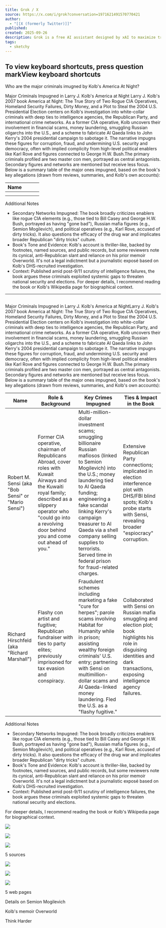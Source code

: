 ```yaml
---
title: Grok / X
source: https://x.com/i/grok?conversation=1971621491570770421
author:
  - "[[X (formerly Twitter)]]"
published:
created: 2025-09-26
description: Grok is a free AI assistant designed by xAI to maximize truth and objectivity. Grok offers real-time search, image generation, trend analysis, and more.
tags:
  - sketchy
---
```

## To view keyboard shortcuts, press question markView keyboard shortcuts

Who are the major criminals imugned by Kolb's America At Night?

Major Criminals Impugned in Larry J. Kolb's America at Night Larry J. Kolb's 2007 book America at Night: The True Story of Two Rogue CIA Operatives, Homeland Security Failures, Dirty Money, and a Plot to Steal the 2004 U.S. Presidential Election centers on Kolb's investigation into white-collar criminals with deep ties to intelligence agencies, the Republican Party, and international crime networks. As a former CIA operative, Kolb uncovers their involvement in financial scams, money laundering, smuggling Russian oligarchs into the U.S., and a scheme to fabricate Al Qaeda links to John Kerry's 2004 presidential campaign to sabotage it. The narrative impugns these figures for corruption, fraud, and undermining U.S. security and democracy, often with implied complicity from high-level political enablers like Karl Rove and figures connected to George H.W. Bush.The primary criminals profiled are two master con men, portrayed as central antagonists. Secondary figures and networks are mentioned but receive less focus. Below is a summary table of the major ones impugned, based on the book's key allegations (drawn from reviews, summaries, and Kolb's own accounts):

| Name |  |  |  |
| --- | --- | --- | --- |
|  |  |  |  |
|  |  |  |  |

Additional Notes
- Secondary Networks Impugned: The book broadly criticizes enablers like rogue CIA elements (e.g., those tied to Bill Casey and George H.W. Bush, portrayed as having "gone bad"), Russian mafia figures (e.g., Semion Mogilevich), and political operatives (e.g., Karl Rove, accused of dirty tricks). It also questions the efficacy of the drug war and implicates broader Republican "dirty tricks" culture.
- Book's Tone and Evidence: Kolb's account is thriller-like, backed by footnotes, named sources, and public records, but some reviewers note its cynical, anti-Republican slant and reliance on his prior memoir Overworld. It's not a legal indictment but a journalistic exposé based on Kolb's DHS-recruited investigation.
- Context: Published amid post-9/11 scrutiny of intelligence failures, the book argues these criminals exploited systemic gaps to threaten national security and elections.
For deeper details, I recommend reading the book or Kolb's Wikipedia page for biographical context.

---

## 



Major Criminals Impugned in Larry J. Kolb's America at NightLarry J. Kolb's 2007 book America at Night: The True Story of Two Rogue CIA Operatives, Homeland Security Failures, Dirty Money, and a Plot to Steal the 2004 U.S. Presidential Election centers on Kolb's investigation into white-collar criminals with deep ties to intelligence agencies, the Republican Party, and international crime networks. As a former CIA operative, Kolb uncovers their involvement in financial scams, money laundering, smuggling Russian oligarchs into the U.S., and a scheme to fabricate Al Qaeda links to John Kerry's 2004 presidential campaign to sabotage it. The narrative impugns these figures for corruption, fraud, and undermining U.S. security and democracy, often with implied complicity from high-level political enablers like Karl Rove and figures connected to George H.W. Bush.The primary criminals profiled are two master con men, portrayed as central antagonists. Secondary figures and networks are mentioned but receive less focus. Below is a summary table of the major ones impugned, based on the book's key allegations (drawn from reviews, summaries, and Kolb's own accounts):

|Name|Role & Background|Key Crimes Impugned|Ties & Impact in the Book|
|---|---|---|---|
|Robert M. Sensi (aka "Bob Sensi" or "Mario Sensi")|Former CIA operative, chairman of Republicans Abroad, cover roles with Kuwait Airways and the Kuwaiti royal family; described as a slippery operator who "could go into a revolving door behind you and come out ahead of you."|Multi-million-dollar investment scams; smuggling billionaire Russian mafiosos (linked to Semion Mogilevich) into the U.S.; money laundering tied to Al Qaeda funding; engineering a fake scandal linking Kerry's campaign treasurer to Al Qaeda via a shell company selling supplies to terrorists. Served time in federal prison for fraud-related charges.|Extensive Republican Party connections; implicated in election interference plot with DHS/FBI blind spots; Kolb's probe starts with Sensi, revealing broader "espiocracy" corruption.|
|Richard Hirschfeld (aka "Richard Marshall")|Flashy con artist and fugitive; Republican fundraiser with ties to party elites; previously imprisoned for tax evasion and conspiracy.|Fraudulent schemes including marketing a fake "cure for herpes"; parole scams involving Habitat for Humanity while in prison; assisting wealthy foreign criminals' U.S. entry; partnering with Sensi on multimillion-dollar scams and Al Qaeda-linked money laundering. Fled the U.S. as a "flashy fugitive."|Collaborated with Sensi on Russian mafia smuggling and election plot; book highlights his role in disguising identities and dark transactions, exposing intelligence agency failures.|

Additional Notes

- Secondary Networks Impugned: The book broadly criticizes enablers like rogue CIA elements (e.g., those tied to Bill Casey and George H.W. Bush, portrayed as having "gone bad"), Russian mafia figures (e.g., Semion Mogilevich), and political operatives (e.g., Karl Rove, accused of dirty tricks). It also questions the efficacy of the drug war and implicates broader Republican "dirty tricks" culture.
- Book's Tone and Evidence: Kolb's account is thriller-like, backed by footnotes, named sources, and public records, but some reviewers note its cynical, anti-Republican slant and reliance on his prior memoir Overworld. It's not a legal indictment but a journalistic exposé based on Kolb's DHS-recruited investigation.
- Context: Published amid post-9/11 scrutiny of intelligence failures, the book argues these criminals exploited systemic gaps to threaten national security and elections.

For deeper details, I recommend reading the book or Kolb's Wikipedia page for biographical context.

![](https://t3.gstatic.com/faviconV2?client=SOCIAL&type=FAVICON&fallback_opts=TYPE,SIZE,URL&url=https%3A%2F%2Fwww.goodreads.com%2Fbook%2Fshow%2F93572.America_at_Night&size=256)

![](https://t3.gstatic.com/faviconV2?client=SOCIAL&type=FAVICON&fallback_opts=TYPE,SIZE,URL&url=https%3A%2F%2Fwww.amazon.com%2FAmerica-Night-Operatives-PresidentialElection-theFormer%2Fdp%2F1594489009&size=256)

![](https://t3.gstatic.com/faviconV2?client=SOCIAL&type=FAVICON&fallback_opts=TYPE,SIZE,URL&url=https%3A%2F%2Fwww.kirkusreviews.com%2Fbook-reviews%2Flarry-j-kolb%2Famerica-at-night%2F&size=256)

5 sources

![](https://t3.gstatic.com/faviconV2?client=SOCIAL&type=FAVICON&fallback_opts=TYPE,SIZE,URL&url=https%3A%2F%2Fwww.goodreads.com%2Fbook%2Fshow%2F93572.America_at_Night&size=256)

![](https://t3.gstatic.com/faviconV2?client=SOCIAL&type=FAVICON&fallback_opts=TYPE,SIZE,URL&url=https%3A%2F%2Fwww.amazon.com%2FAmerica-Night-Operatives-PresidentialElection-theFormer%2Fdp%2F1594489009&size=256)

![](https://t3.gstatic.com/faviconV2?client=SOCIAL&type=FAVICON&fallback_opts=TYPE,SIZE,URL&url=https%3A%2F%2Fwww.kirkusreviews.com%2Fbook-reviews%2Flarry-j-kolb%2Famerica-at-night%2F&size=256)

5 web pages

Details on Semion Mogilevich

Kolb's memoir Overworld

Think Harder